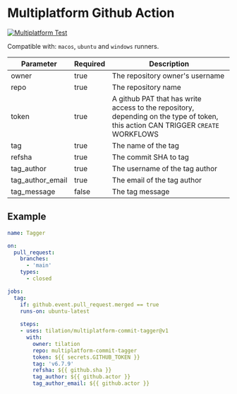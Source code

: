 # Multiplatform Github Action

[![Multiplatform Test](https://github.com/Tilation/multiplatform-commit-tagger/actions/workflows/multiplatform-test.yml/badge.svg)](https://github.com/Tilation/multiplatform-commit-tagger/actions/workflows/multiplatform-test.yml)

Compatible with: `macos`, `ubuntu` and `windows` runners.

Parameter | Required | Description
---|---|---
owner | true | The repository owner's username
repo | true | The repository name
token | true | A github PAT that has write access to the repository, depending on the type of token, this action CAN TRIGGER `CREATE` WORKFLOWS
tag | true | The name of the tag
refsha | true | The commit SHA to tag
tag_author | true | The username of the tag author
tag_author_email | true | The email of the tag author
tag_message | false | The tag message

## Example
```yaml
name: Tagger

on:
  pull_request:
    branches:
      - 'main'
    types:
      - closed

jobs:
  tag:
    if: github.event.pull_request.merged == true
    runs-on: ubuntu-latest
   
    steps:
    - uses: tilation/multiplatform-commit-tagger@v1
      with:
        owner: tilation
        repo: multiplatform-commit-tagger
        token: ${{ secrets.GITHUB_TOKEN }}
        tag: 'v6.7.9'
        refsha: ${{ github.sha }}
        tag_author: ${{ github.actor }}
        tag_author_email: ${{ github.actor }}
```
